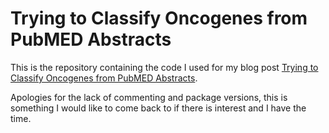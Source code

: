
<!-- README.md is generated from README.Rmd. Please edit that file -->

# Trying to Classify Oncogenes from PubMED Abstracts

<!-- badges: start -->
<!-- badges: end -->

This is the repository containing the code I used for my blog post
[Trying to Classify Oncogenes from PubMED
Abstracts](https://hwarden.blog/posts/mutation-nlp/).

Apologies for the lack of commenting and package versions, this is
something I would like to come back to if there is interest and I have
the time.
